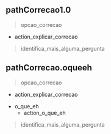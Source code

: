 ## pathCorrecao1.0
> opcao_correcao
  - action_explicar_correcao
> identifica_mais_alguma_pergunta

## pathCorrecao.oqueeh
> opcao_correcao
  - action_explicar_correcao
* o_que_eh
  - action_o_que_eh
> identifica_mais_alguma_pergunta
